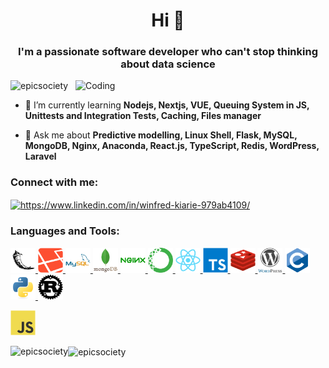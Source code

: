 [//]: #[![MasterHead](https://japaneselevelup.com/wp-content/uploads/2018/05/Why-Programmers-Like-Japanese-Why-Japanese-Learners-like-Programming-2.jpeg)](https://epicsociety.io)
<h1 align="center">Hi 👋</h1>
<h3 align="center">I'm a passionate software developer who can't stop thinking about data science</h3>
<img align="right" alt="Coding" width="400" src="https://media.tenor.com/whgQwNlVvNkAAAAi/xero-code.gif">

<p align="left"> <img src="https://komarev.com/ghpvc/?username=epicsociety&label=Profile%20views&color=0e75b6&style=flat" alt="epicsociety" /> </p>

- 🌱 I’m currently learning **Nodejs, Nextjs, VUE, Queuing System in JS, Unittests and Integration Tests, Caching, Files manager**

- 💬 Ask me about **Predictive modelling, Linux Shell, Flask, MySQL, MongoDB, Nginx, Anaconda, React.js, TypeScript, Redis, WordPress, Laravel**

<h3 align="left">Connect with me:</h3>
<p align="left">
<a href="https://www.linkedin.com/in/winfred-kiarie/" target="blank"><img align="center" src="https://raw.githubusercontent.com/rahuldkjain/github-profile-readme-generator/master/src/images/icons/Social/linked-in-alt.svg" alt="https://www.linkedin.com/in/winfred-kiarie-979ab4109/" height="30" width="40" /></a>
</p>

<h3 align="left">Languages and Tools:</h3>
<p align="left"> 
  <!-- Add Flask -->
  <a href="https://flask.palletsprojects.com/" target="_blank" rel="noreferrer">
  <img src="https://raw.githubusercontent.com/devicons/devicon/master/icons/flask/flask-original.svg" alt="flask" width="40" height="40"/>
</a>
  </a>
  <!-- Add Laravel -->
  <a href="https://laravel.com/" target="_blank" rel="noreferrer">
    <img src="https://raw.githubusercontent.com/devicons/devicon/master/icons/laravel/laravel-plain.svg" alt="laravel" width="40" height="40"/>
  </a>
  <!-- Add MySQL -->
  <a href="https://www.mysql.com/" target="_blank" rel="noreferrer">
    <img src="https://raw.githubusercontent.com/devicons/devicon/master/icons/mysql/mysql-original-wordmark.svg" alt="mysql" width="40" height="40"/>
  </a>
  <!-- Add MongoDB -->
  <a href="https://www.mongodb.com/" target="_blank" rel="noreferrer">
    <img src="https://raw.githubusercontent.com/devicons/devicon/master/icons/mongodb/mongodb-original-wordmark.svg" alt="mongodb" width="40" height="40"/>
  </a>
  <!-- Add Nginx -->
  <a href="https://nginx.org/" target="_blank" rel="noreferrer">
    <img src="https://raw.githubusercontent.com/devicons/devicon/master/icons/nginx/nginx-original.svg" alt="nginx" width="40" height="40"/>
  </a>
  <!-- Add Anaconda -->
  <a href="https://www.anaconda.com/" target="_blank" rel="noreferrer">
    <img src="https://raw.githubusercontent.com/devicons/devicon/master/icons/anaconda/anaconda-original.svg" alt="anaconda" width="40" height="40"/>
  </a>
  <!-- Add React.js -->
  <a href="https://reactjs.org/" target="_blank" rel="noreferrer">
    <img src="https://raw.githubusercontent.com/devicons/devicon/master/icons/react/react-original.svg" alt="reactjs" width="40" height="40"/>
  </a>
  <!-- Add TypeScript -->
  <a href="https://www.typescriptlang.org/" target="_blank" rel="noreferrer">
    <img src="https://raw.githubusercontent.com/devicons/devicon/master/icons/typescript/typescript-original.svg" alt="typescript" width="40" height="40"/>
  </a>
  <!-- Add Redis -->
  <a href="https://redis.io/" target="_blank" rel="noreferrer">
    <img src="https://raw.githubusercontent.com/devicons/devicon/master/icons/redis/redis-original.svg" alt="redis" width="40" height="40"/>
  </a>
  <!-- Add WordPress -->
  <a href="https://wordpress.org/" target="_blank" rel="noreferrer">
    <img src="https://raw.githubusercontent.com/devicons/devicon/master/icons/wordpress/wordpress-original.svg" alt="wordpress" width="40" height="40"/>
  </a>
  <a href="https://www.cprogramming.com/" target="_blank" rel="noreferrer">
    <img src="https://raw.githubusercontent.com/devicons/devicon/master/icons/c/c-original.svg" alt="c" width="40" height="40"/>
  </a>
<!--   <a href="https://grafana.com" target="_blank" rel="noreferrer">
    <img src="https://www.vectorlogo.zone/logos/grafana/grafana-icon.svg" alt="grafana" width="40" height="40"/>
  </a> -->
  <a href="https://www.python.org" target="_blank" rel="noreferrer">
    <img src="https://raw.githubusercontent.com/devicons/devicon/master/icons/python/python-original.svg" alt="python" width="40" height="40"/>
  </a> 
  <a href="https://developer.mozilla.org/en-US/docs/Web/JavaScript" target="_blank" rel="noreferrer">
  <a href="https://www.rust-lang.org" target="_blank" rel="noreferrer">
    <img src="https://raw.githubusercontent.com/devicons/devicon/master/icons/rust/rust-plain.svg" alt="rust" width="40" height="40"/>
  </a> 
</p>
<img src="https://raw.githubusercontent.com/devicons/devicon/master/icons/javascript/javascript-original.svg" alt="javascript" width="40" height="40"/> </a> </p>

<p><img align="left" src="https://github-readme-stats.vercel.app/api/top-langs?username=epicsociety&show_icons=true&locale=en&layout=compact" alt="epicsociety" /></p>

<!-- <p>&nbsp;<img align="center" src="https://github-readme-stats.vercel.app/api?username=epicsociety&show_icons=true&locale=en" alt="epicsociety" /></p>
-->
<p><img align="center" src="https://github-readme-streak-stats.herokuapp.com/?user=epicsociety&" alt="epicsociety" /></p>
